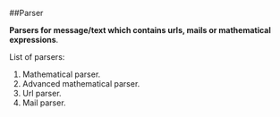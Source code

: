 ##Parser

**Parsers for message/text which contains urls, mails or mathematical expressions**.

List of parsers:  
1. Mathematical parser.   
2. Advanced mathematical parser.   
3. Url parser.   
4. Mail parser.  
